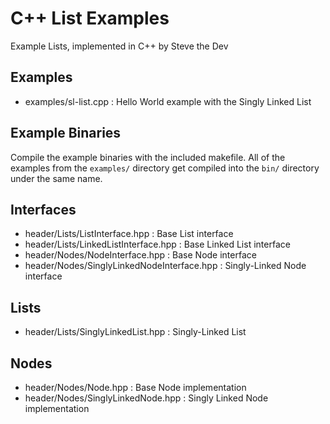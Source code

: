 # C++ List Examples #
Example Lists, implemented in C++ by Steve the Dev

## Examples ##
* examples/sl-list.cpp : Hello World example with the Singly Linked List

## Example Binaries ##
Compile the example binaries with the included makefile. All of the examples from the ```examples/``` directory get compiled into the ```bin/``` directory under the same name.

## Interfaces ##
* header/Lists/ListInterface.hpp : Base List interface
* header/Lists/LinkedListInterface.hpp : Base Linked List interface
* header/Nodes/NodeInterface.hpp : Base Node interface
* header/Nodes/SinglyLinkedNodeInterface.hpp : Singly-Linked Node interface

## Lists ##
* header/Lists/SinglyLinkedList.hpp : Singly-Linked List

## Nodes ##
* header/Nodes/Node.hpp : Base Node implementation
* header/Nodes/SinglyLinkedNode.hpp : Singly Linked Node implementation
